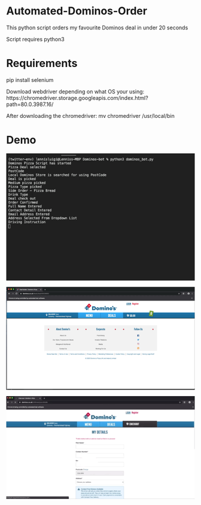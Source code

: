 # Automated-Dominos-Order
This python script orders my favourite Dominos deal in under 20 seconds 
<p>Script requires python3</p>

# Requirements 
<p>pip install selenium</p>
<p>Download webdriver depending on what OS your using: https://chromedriver.storage.googleapis.com/index.html?path=80.0.3987.16/ </p>
<p>After downloading the chromedriver: mv chromedriver /usr/local/bin</p>

# Demo

<p></p>

![](first.GIF)

![](second.GIF)

![](three.GIF)
